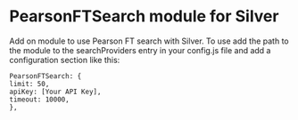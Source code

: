 PearsonFTSearch module for Silver
=================================

Add on module to use Pearson FT search with Silver. To use add the path to the module to the searchProviders entry in your config.js file and add a configuration section like this:

    PearsonFTSearch: {
	limit: 50,
	apiKey: [Your API Key],
	timeout: 10000,
    },

